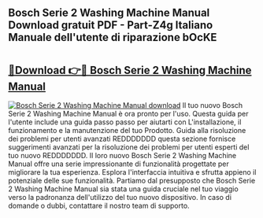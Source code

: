 ## Bosch Serie 2 Washing Machine Manual Download gratuit PDF - Part-Z4g Italiano Manuale dell'utente di riparazione bOcKE

# <h2><a href="http://df9gmrd.blite.top/?on=Bosch+Serie+2+Washing+Machine+Manual">🔗Download 👉🔴 Bosch Serie 2 Washing Machine Manual</a></h2>

[![Bosch Serie 2 Washing Machine Manual download](https://i.imgur.com/lujVjoI.png)](http://df9gmrd.blite.top/?on=Bosch+Serie+2+Washing+Machine+Manual)
Il tuo nuovo Bosch Serie 2 Washing Machine Manual è ora pronto per l'uso. Questa guida per l'utente include una guida passo passo per aiutarti con L'installazione, il funzionamento e la manutenzione del tuo Prodotto. Guida alla risoluzione dei problemi per utenti avanzati REDDDDDDD questa sezione fornisce suggerimenti avanzati per la risoluzione dei problemi per utenti esperti del tuo nuovo REDDDDDDD. Il loro nuovo Bosch Serie 2 Washing Machine Manual offre una serie impressionante di funzionalità progettate per migliorare la tua esperienza. Esplora l'interfaccia intuitiva e sfrutta appieno il potenziale delle sue funzionalità. Partiamo dal presupposto che Bosch Serie 2 Washing Machine Manual sia stata una guida cruciale nel tuo viaggio verso la padronanza dell'utilizzo del tuo nuovo dispositivo. In caso di domande o dubbi, contattare il nostro team di supporto.
